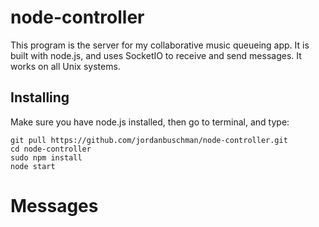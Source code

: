 # node-controller

This program is the server for my collaborative music queueing app. It is built with node.js, and uses SocketIO to receive and send messages. It works on all Unix systems.

## Installing
Make sure you have node.js installed, then go to terminal, and type:

```
git pull https://github.com/jordanbuschman/node-controller.git
cd node-controller
sudo npm install
node start
```

# Messages
